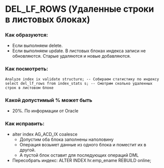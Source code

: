 # DEL_LF_ROWS (Удаленные строки в листовых блоках) 

### Как образуются: 
  - Если выполняем delete. 
  - Если выполняем update. В листовых блоках индекса записи не обновляются. Старые удаляются и новые добавляются.  

### Как посмотреть: 
````
Analyze index ix validate structure; -- Собираем статистику по индексу
select del_lf_rows from index_stats s; -- Смотрим сколько удаленных строк в листовом блоке
````

### Какой допустимый % может быть
  - 20%. По информации от Oracle
  
### Как исправить: 
  - alter index AG_ACD_IX coalesce
    - Допустим оба блока заполнены наполовину
    - Операция возьмет данные из одного блока и поместит их в другой.
    - А пустой блок оставит для последующих операций DML
  - Пересобрать индекс: ALTER INDEX hr.emp_ename REBUILD online;
  
  